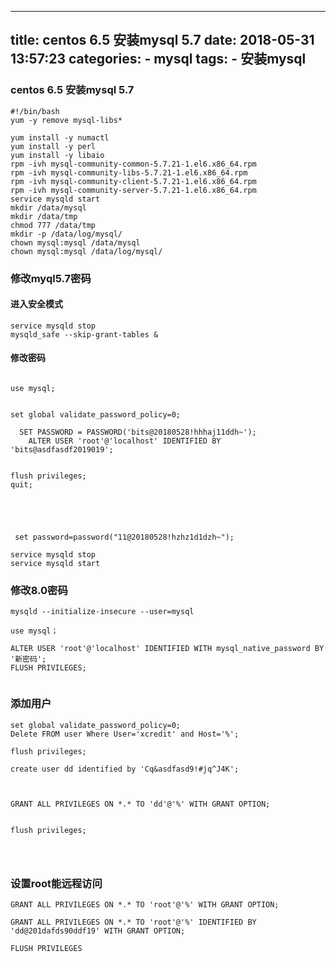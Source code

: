 
---
title: centos 6.5 安装mysql 5.7
date: 2018-05-31 13:57:23
categories: 
	- mysql
tags:
	- 安装mysql
---

### centos 6.5 安装mysql 5.7
```
#!/bin/bash
yum -y remove mysql-libs*

yum install -y numactl
yum install -y perl
yum install -y libaio
rpm -ivh mysql-community-common-5.7.21-1.el6.x86_64.rpm
rpm -ivh mysql-community-libs-5.7.21-1.el6.x86_64.rpm
rpm -ivh mysql-community-client-5.7.21-1.el6.x86_64.rpm
rpm -ivh mysql-community-server-5.7.21-1.el6.x86_64.rpm
service mysqld start
mkdir /data/mysql
mkdir /data/tmp
chmod 777 /data/tmp
mkdir -p /data/log/mysql/
chown mysql:mysql /data/mysql
chown mysql:mysql /data/log/mysql/
```






### 修改myql5.7密码
#### 进入安全模式
	service mysqld stop
	mysqld_safe --skip-grant-tables &
#### 修改密码
```

use mysql;

 
set global validate_password_policy=0;
 
  SET PASSWORD = PASSWORD('bits@20180528!hhhaj11ddh~');
    ALTER USER 'root'@'localhost' IDENTIFIED BY 'bits@asdfasdf2019019';

  
flush privileges;
quit;





 set password=password("11@20180528!hzhz1d1dzh~");

service mysqld stop
service mysqld start
```



### 修改8.0密码

```
mysqld --initialize-insecure --user=mysql

use mysql；

ALTER USER 'root'@'localhost' IDENTIFIED WITH mysql_native_password BY '新密码';
FLUSH PRIVILEGES;


```


### 添加用户
```
set global validate_password_policy=0;
Delete FROM user Where User='xcredit' and Host='%';

flush privileges;

create user dd identified by 'Cq&asdfasd9!#jq^J4K';



GRANT ALL PRIVILEGES ON *.* TO 'dd'@'%' WITH GRANT OPTION;


flush privileges;




```

### 设置root能远程访问
```
GRANT ALL PRIVILEGES ON *.* TO 'root'@'%' WITH GRANT OPTION;

GRANT ALL PRIVILEGES ON *.* TO 'root'@'%' IDENTIFIED BY 'dd@201dafds90ddf19' WITH GRANT OPTION;

FLUSH PRIVILEGES
```

